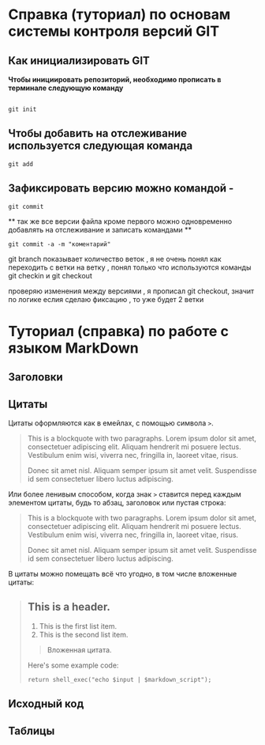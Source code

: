 # Справка (туториал) по основам системы контроля версий GIT


## Как инициализировать GIT
**Чтобы инициировать репозиторий, необходимо прописать в терминале следующую команду**

```

git init
```

## Чтобы добавить на отслеживание используется следующая команда ##

``` 
git add

```

## Зафиксировать версию можно командой - ##

```
git commit
```
** так же все версии файла кроме первого можно одновременно добавлять на отслеживание и записать командами **

```
git commit -a -m "коментарий"

```
git branch показывает количество веток , я не очень понял как переходить с ветки на ветку , понял только что используются команды git checkin и git checkout

проверяю изменения между версиями , я прописал git checkout, значит по логике еслия сделаю фиксацию , то уже будет 2 ветки 
 


 # Туториал (справка) по работе с языком MarkDown






 ## Заголовки













 ## Цитаты 
Цитаты оформляются как в емейлах, с помощью символа `>`.

> This is a blockquote with two paragraphs. Lorem ipsum dolor sit amet,
> consectetuer adipiscing elit. Aliquam hendrerit mi posuere lectus.
> Vestibulum enim wisi, viverra nec, fringilla in, laoreet vitae, risus.
>
> Donec sit amet nisl. Aliquam semper ipsum sit amet velit. Suspendisse
> id sem consectetuer libero luctus adipiscing.

Или более ленивым способом, когда знак `>` ставится перед каждым элементом цитаты, будь то абзац, заголовок или пустая строка:

> This is a blockquote with two paragraphs. Lorem ipsum dolor sit amet,
consectetuer adipiscing elit. Aliquam hendrerit mi posuere lectus.
Vestibulum enim wisi, viverra nec, fringilla in, laoreet vitae, risus.
>
> Donec sit amet nisl. Aliquam semper ipsum sit amet velit. Suspendisse
id sem consectetuer libero luctus adipiscing.

В цитаты можно помещать всё что угодно, в том числе вложенные цитаты:

> ## This is a header.
>
> 1.   This is the first list item.
> 2.   This is the second list item.
>
> > Вложенная цитата.
>
> Here's some example code:
>
>     return shell_exec("echo $input | $markdown_script");



 ## Исходный код













 ## Таблицы 





